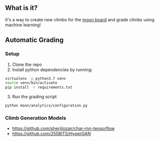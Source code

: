 ## What is it?

It's a way to create new climbs for the [moon board](https://www.moonboard.com/) and grade climbs using machine learning!

## Automatic Grading
### Setup

1. Clone the repo
2. Install python dependencies by running:
```sh
virtualenv -p python3.7 venv
source venv/bin/activate
pip install -r requirements.txt
```
3. Run the grading script
```sh
python moon/analytics/configuration.py
```

<!-- 
## Creating new climbs
### Setup

1. Clone the repo
2. Install python dependencies by running:
```sh
virtualenv -p python3.7 venv
source venv/bin/activate
pip install -r requirements-generate.txt
```
 -->

### Climb Generation Models

* https://github.com/sherjilozair/char-rnn-tensorflow
* https://github.com/255BITS/HyperGAN
